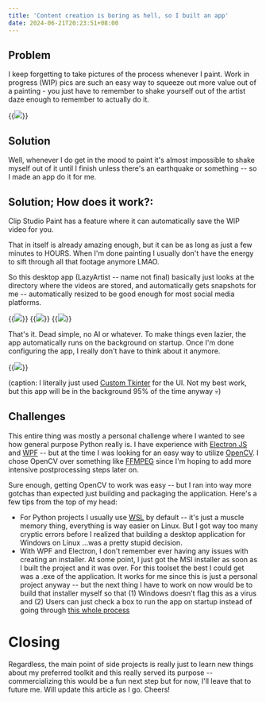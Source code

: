 ```yaml
---
title: 'Content creation is boring as hell, so I built an app'
date: 2024-06-21T20:23:51+08:00
---
```


## Problem
I keep forgetting to take pictures of the process whenever I paint. Work in progress (WIP) pics are such an easy way to squeeze out more value out of a painting - you just have to remember to shake yourself out of the artist daze enough to remember to actually do it.

{{<img src="/images/Screenshot%202024-06-21%20202710.png" caption="This took me more than a month to make" >}}

## Solution
Well, whenever I do get in the mood to paint it's almost impossible to shake myself out of it until I finish unless there's an earthquake or something -- so I made an app do it for me.

## Solution; How does it work?: 
Clip Studio Paint has a feature where it can automatically save the WIP video for you. 

That in itself is already amazing enough, but it can be as long as just a few minutes to HOURS. When I'm done painting I usually don't have the energy to sift through all that footage anymore LMAO. 

So this desktop app (LazyArtist -- name not final) basically just looks at the directory where the videos are stored, and automatically gets snapshots for me -- automatically resized to be good enough for most social media platforms. 


{{<img src="/images/Pasted%20image%2020240621113437.png" caption="Desktop notifications" >}}
{{<img src="/images/Pasted%20image%2020240621112515.png" caption="Closeups on random regions of the painting" >}}
{{<img src="/images/Pasted%20image%2020240621112457.png" caption="Snapshots of regular intervals of the painting" >}}


That's it. Dead simple, no AI or whatever. To make things even lazier, the app automatically runs on the background on startup. Once I'm done configuring the app, I really don't have to think about it anymore. 


{{<img src="/images/Pasted%20image%2020240621112411.png" caption="The user interface" >}}

(caption: I literally just used [Custom Tkinter](https://pypi.org/project/customtkinter/) for the UI. Not my best work, but this app will be in the background 95% of the time anyway 💀)

## Challenges
This entire thing was mostly a personal challenge where I wanted to see how general purpose Python really is. I have experience with [Electron JS](https://www.electronjs.org/) and [WPF](https://learn.microsoft.com/en-us/dotnet/desktop/wpf/getting-started/introduction-to-wpf-in-vs?view=netframeworkdesktop-4.8) -- but at the time I was looking for an easy way to utilize [OpenCV](https://pypi.org/project/opencv-python/). I chose OpenCV over something like [FFMPEG](https://ffmpeg.org/) since I'm hoping to add more intensive postprocessing steps later on.

Sure enough, getting OpenCV to work was easy -- but I ran into way more gotchas than expected just building and packaging the application. Here's a few tips from the top of my head:

- For Python projects I usually use [WSL](https://ubuntu.com/desktop/wsl) by default -- it's just a muscle memory thing, everything is way easier on Linux. But I got way too many cryptic errors before I realized that building a desktop application for Windows on Linux ...was a pretty stupid decision.
- With WPF and Electron, I don't remember ever having any issues with creating an installer. At some point, I just got the MSI installer as soon as I built the project and it was over. For this toolset the best I could get was a .exe of the application. It works for me since this is just a personal project anyway -- but the next thing I have to work on now would be to build that installer myself so that (1) Windows doesn't flag this as a virus and (2) Users can just check a box to run the app on startup instead of going through [this whole process](https://www.dell.com/support/kbdoc/en-us/000124550/how-to-add-app-to-startup-in-windows-10)

# Closing
Regardless, the main point of side projects is really just to learn new things about my preferred toolkit and this really served its purpose -- commercializing this would be a fun next step but for now, I'll leave that to future me. Will update this article as I go. Cheers!